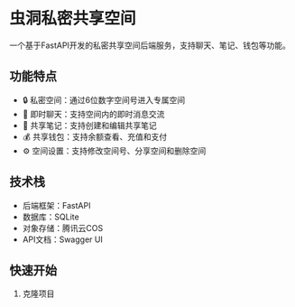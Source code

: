 # 虫洞私密共享空间

一个基于FastAPI开发的私密共享空间后端服务，支持聊天、笔记、钱包等功能。

## 功能特点

- 🔒 私密空间：通过6位数字空间号进入专属空间
- 💬 即时聊天：支持空间内的即时消息交流
- 📝 共享笔记：支持创建和编辑共享笔记
- 💰 共享钱包：支持余额查看、充值和支付
- ⚙️ 空间设置：支持修改空间号、分享空间和删除空间

## 技术栈

- 后端框架：FastAPI
- 数据库：SQLite
- 对象存储：腾讯云COS
- API文档：Swagger UI

## 快速开始

1. 克隆项目 